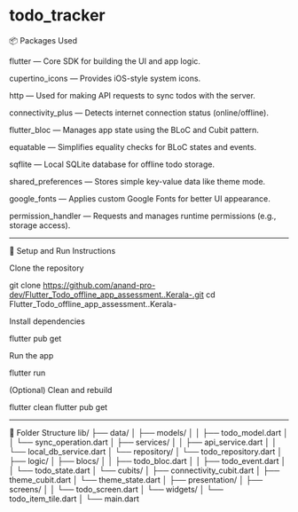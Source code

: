 # todo_tracker

📦 Packages Used

flutter — Core SDK for building the UI and app logic.

cupertino_icons — Provides iOS-style system icons.

http — Used for making API requests to sync todos with the server.

connectivity_plus — Detects internet connection status (online/offline).

flutter_bloc — Manages app state using the BLoC and Cubit pattern.

equatable — Simplifies equality checks for BLoC states and events.

sqflite — Local SQLite database for offline todo storage.

shared_preferences — Stores simple key-value data like theme mode.

google_fonts — Applies custom Google Fonts for better UI appearance.

permission_handler — Requests and manages runtime permissions (e.g., storage access).

---------------------------------------------------------------------------------------------------------------------------------------------------------------------------------------------

🚀 Setup and Run Instructions

Clone the repository

git clone https://github.com/anand-pro-dev/Flutter_Todo_offline_app_assessment..Kerala-.git
cd Flutter_Todo_offline_app_assessment..Kerala-


Install dependencies

flutter pub get


Run the app

flutter run


(Optional) Clean and rebuild

flutter clean
flutter pub get

---------------------------------------------------------------------------------------------------------------------------------------------------------



🧩 Folder Structure
lib/
├── data/
│   ├── models/
│   │   ├── todo_model.dart
│   │   └── sync_operation.dart
│   ├── services/
│   │   ├── api_service.dart
│   │   └── local_db_service.dart
│   └── repository/
│       └── todo_repository.dart
│
├── logic/
│   ├── blocs/
│   │   ├── todo_bloc.dart
│   │   ├── todo_event.dart
│   │   └── todo_state.dart
│   └── cubits/
│       ├── connectivity_cubit.dart
│       ├── theme_cubit.dart
│       └── theme_state.dart
│
├── presentation/
│   ├── screens/
│   │   └── todo_screen.dart
│   └── widgets/
│       └── todo_item_tile.dart
│
└── main.dart


